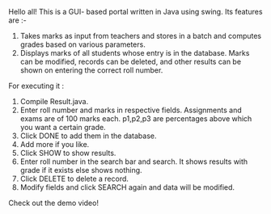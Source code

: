 Hello all! This is a GUI- based portal written in Java using swing. Its features are :-

1) Takes marks as input from teachers and stores in a batch and computes grades based on various parameters. 
2) Displays marks of all students whose entry is in the database. Marks can be modified, records can be deleted, and other results can be shown on entering the correct roll number.

For executing it :

1) Compile Result.java.
2) Enter roll number and marks in respective fields. Assignments and exams are of 100 marks each. p1,p2,p3 are percentages above which you want a certain grade.
3) Click DONE to add them in the database.
4) Add more if you like.
5) Click SHOW to show results.
6) Enter roll number in the search bar and search. It shows results with grade if it exists else shows nothing.
7) Click DELETE to delete a record.
8) Modify fields and click SEARCH again and data will be modified.

Check out the demo video! 
